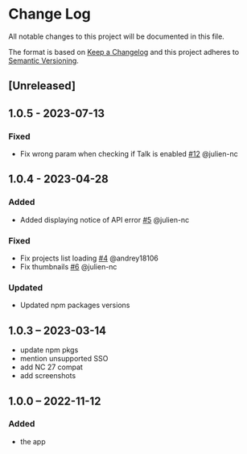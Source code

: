 # Change Log
All notable changes to this project will be documented in this file.

The format is based on [Keep a Changelog](http://keepachangelog.com/)
and this project adheres to [Semantic Versioning](http://semver.org/).

## [Unreleased]

## 1.0.5 - 2023-07-13

### Fixed

- Fix wrong param when checking if Talk is enabled [#12](https://github.com/nextcloud/integration_collaboard/pull/12) @julien-nc

## 1.0.4 - 2023-04-28

### Added

- Added displaying notice of API error [#5](https://github.com/nextcloud/integration_collaboard/pull/5) @julien-nc

### Fixed

- Fix projects list loading [#4](https://github.com/nextcloud/integration_collaboard/pull/4) @andrey18106 
- Fix thumbnails [#6](https://github.com/nextcloud/integration_collaboard/pull/6) @julien-nc

### Updated

- Updated npm packages versions

## 1.0.3 – 2023-03-14
* update npm pkgs
* mention unsupported SSO
* add NC 27 compat
* add screenshots

## 1.0.0 – 2022-11-12
### Added
* the app
